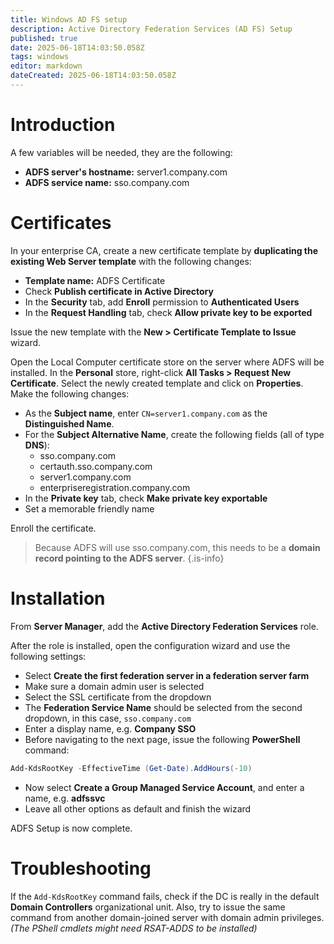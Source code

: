 ```yaml
---
title: Windows AD FS setup
description: Active Directory Federation Services (AD FS) Setup
published: true
date: 2025-06-18T14:03:50.058Z
tags: windows
editor: markdown
dateCreated: 2025-06-18T14:03:50.058Z
---
```


# Introduction

A few variables will be needed, they are the following:

- **ADFS server's hostname:** server1<span>.company</span>.com
- **ADFS service name:** sso<span>.company</span>.com

# Certificates

In your enterprise CA, create a new certificate template by **duplicating the existing Web Server template** with the following changes:

- **Template name:** ADFS Certificate
- Check **Publish certificate in Active Directory**
- In the **Security** tab, add **Enroll** permission to **Authenticated Users**
- In the **Request Handling** tab, check **Allow private key to be exported**

Issue the new template with the **New > Certificate Template to Issue** wizard.

Open the Local Computer certificate store on the server where ADFS will be installed. In the **Personal** store, right-click **All Tasks > Request New Certificate**. Select the newly created template and click on **Properties**. Make the following changes:

- As the **Subject name**, enter `CN=server1.company.com` as the **Distinguished Name**.
- For the **Subject Alternative Name**, create the following fields (all of type **DNS**):
  - sso<span>.company</span>.com
  - certauth<span>.sso.company</span>.com
  - server1<span>.company.</span>com
  - enterpriseregistration<span>.company</span>.com
- In the **Private key** tab, check **Make private key exportable**
- Set a memorable friendly name

Enroll the certificate.

> Because ADFS will use sso<span>.company</span>.com, this needs to be a **domain record pointing to the ADFS server**.
{.is-info}

# Installation

From **Server Manager**, add the **Active Directory Federation Services** role.

After the role is installed, open the configuration wizard and use the following settings:

- Select **Create the first federation server in a federation server farm**
- Make sure a domain admin user is selected
- Select the SSL certificate from the dropdown
- The **Federation Service Name** should be selected from the second dropdown, in this case, `sso.company.com`
- Enter a display name, e.g. **Company SSO**
- Before navigating to the next page, issue the following **PowerShell** command:

```powershell
Add-KdsRootKey -EffectiveTime (Get-Date).AddHours(-10)
```

- Now select **Create a Group Managed Service Account**, and enter a name, e.g. **adfssvc**
- Leave all other options as default and finish the wizard

ADFS Setup is now complete.

# Troubleshooting

If the `Add-KdsRootKey` command fails, check if the DC is really in the default **Domain Controllers** organizational unit. Also, try to issue the same command from another domain-joined server with domain admin privileges. *(The PShell cmdlets might need RSAT-ADDS to be installed)*
